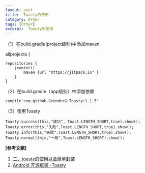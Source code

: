 ```yaml
---
layout: post
title:  Toasty的使用
category: Other
tags: [Other]
excerpt:  Toasty的使用
---
```

	
（1）在build.gradle(project级别)中添加maven

allprojects {

	repositories {	
		jcenter()		
			maven {url "https://jitpack.io" }		
		}	
	}

（2）在build.gradle（app级别）中添加依赖


	compile'com.github.GrenderG:Toasty:1.1.5'

（3）使用Toasty

	Toasty.success(this,"成功", Toast.LENGTH_SHORT,true).show();
	Toasty.error(this,"失败",Toast.LENGTH_SHORT,true).show();
	Toasty.info(this,"失败",Toast.LENGTH_SHORT,true).show();
	Toasty.normal(this,"一般",Toast.LENGTH_SHORT).show();


**[参考文献]**

1. [二、toasty的使用以及简单封装](https://www.jianshu.com/p/91d4b6d03d6d "二、toasty的使用以及简单封装")
2. [Android 开源框架 -Toasty](https://www.cnblogs.com/tomarsNi/p/9431988.html "Android 开源框架 -Toasty")



